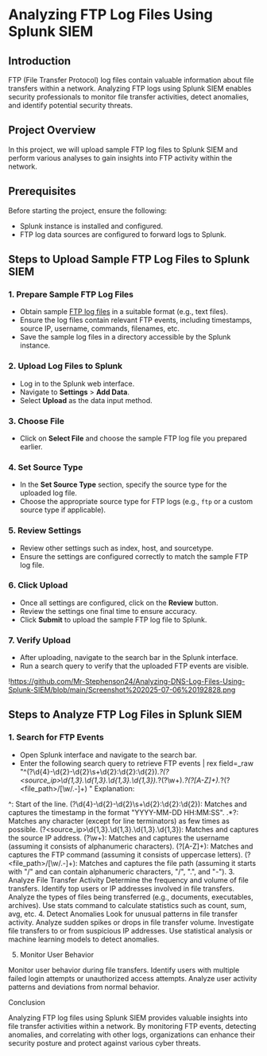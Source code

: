 # Analyzing FTP Log Files Using Splunk SIEM

## Introduction
FTP (File Transfer Protocol) log files contain valuable information about file transfers within a network. Analyzing FTP logs using Splunk SIEM enables security professionals to monitor file transfer activities, detect anomalies, and identify potential security threats.

## Project Overview
In this project, we will upload sample FTP log files to Splunk SIEM and perform various analyses to gain insights into FTP activity within the network.

## Prerequisites
Before starting the project, ensure the following:
- Splunk instance is installed and configured.
- FTP log data sources are configured to forward logs to Splunk.

## Steps to Upload Sample FTP Log Files to Splunk SIEM

### 1. Prepare Sample FTP Log Files
- Obtain sample [FTP log files](https://www.secrepo.com/maccdc2012/ftp.log.gz) in a suitable format (e.g., text files).
- Ensure the log files contain relevant FTP events, including timestamps, source IP, username, commands, filenames, etc.
- Save the sample log files in a directory accessible by the Splunk instance.

### 2. Upload Log Files to Splunk
- Log in to the Splunk web interface.
- Navigate to **Settings** > **Add Data**.
- Select **Upload** as the data input method.

### 3. Choose File
- Click on **Select File** and choose the sample FTP log file you prepared earlier.

### 4. Set Source Type
- In the **Set Source Type** section, specify the source type for the uploaded log file.
- Choose the appropriate source type for FTP logs (e.g., `ftp` or a custom source type if applicable).

### 5. Review Settings
- Review other settings such as index, host, and sourcetype.
- Ensure the settings are configured correctly to match the sample FTP log file.

### 6. Click Upload
- Once all settings are configured, click on the **Review** button.
- Review the settings one final time to ensure accuracy.
- Click **Submit** to upload the sample FTP log file to Splunk.

### 7. Verify Upload
- After uploading, navigate to the search bar in the Splunk interface.
- Run a search query to verify that the uploaded FTP events are visible.

!https://github.com/Mr-Stephenson24/Analyzing-DNS-Log-Files-Using-Splunk-SIEM/blob/main/Screenshot%202025-07-06%20192828.png


## Steps to Analyze FTP Log Files in Splunk SIEM

### 1. Search for FTP Events   
- Open Splunk interface and navigate to the search bar.
- Enter the following search query to retrieve FTP events
| rex field=_raw "^(?<timestamp>\d{4}-\d{2}-\d{2}\s+\d{2}:\d{2}:\d{2}).*?(?<source_ip>\d{1,3}\.\d{1,3}\.\d{1,3}\.\d{1,3}).*?(?<username>\w+).*?(?<command>[A-Z]+).*?(?<file_path>\/[\w\/.-]+)
"
Explanation:

^: Start of the line.
(?<timestamp>\d{4}-\d{2}-\d{2}\s+\d{2}:\d{2}:\d{2}): Matches and captures the timestamp in the format "YYYY-MM-DD HH:MM:SS".
.*?: Matches any character (except for line terminators) as few times as possible.
(?<source_ip>\d{1,3}\.\d{1,3}\.\d{1,3}\.\d{1,3}): Matches and captures the source IP address.
(?<username>\w+): Matches and captures the username (assuming it consists of alphanumeric characters).
(?<command>[A-Z]+): Matches and captures the FTP command (assuming it consists of uppercase letters).
(?<file_path>\/[\w\/.-]+): Matches and captures the file path (assuming it starts with "/" and can contain alphanumeric characters, "/", ".", and "-").
3. Analyze File Transfer Activity
Determine the frequency and volume of file transfers.
Identify top users or IP addresses involved in file transfers.
Analyze the types of files being transferred (e.g., documents, executables, archives).
Use stats command to calculate statistics such as count, sum, avg, etc.
4. Detect Anomalies
Look for unusual patterns in file transfer activity.
Analyze sudden spikes or drops in file transfer volume.
Investigate file transfers to or from suspicious IP addresses.
Use statistical analysis or machine learning models to detect anomalies.

5. Monitor User Behavior
   
Monitor user behavior during file transfers.
Identify users with multiple failed login attempts or unauthorized access attempts.
Analyze user activity patterns and deviations from normal behavior.

Conclusion

Analyzing FTP log files using Splunk SIEM provides valuable insights into file transfer activities within a network. By monitoring FTP events, detecting anomalies, and correlating with other logs, organizations can enhance their security posture and protect against various cyber threats.
